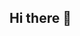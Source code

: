 ## Hi there 👋

<!--
**dassbibek437/dassbibek437** is a ✨ _special_ ✨ repository because its `README.md` (this file) appears on your GitHub profile.

🔭 I’m currently working on Image Processing Project
👯 I’m looking to collaborate on Machine Learning Projects
👯 I’m looking to collaborate on Flutter
🌱 I’m currently learning Machine Learning
⚡ In my free time I solve problems of DSA and read tech articles.
